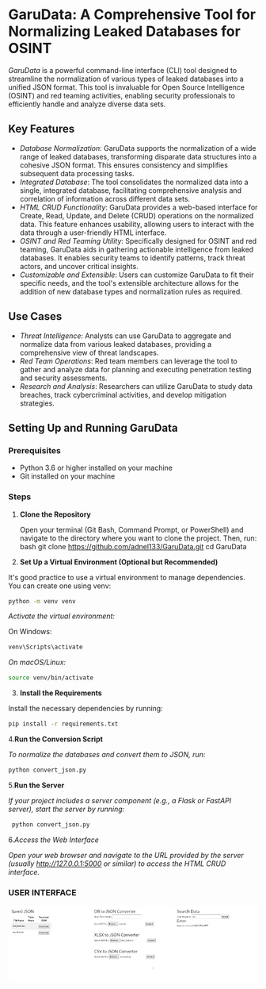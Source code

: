 # GaruData: A Comprehensive Tool for Normalizing Leaked Databases for OSINT

*GaruData* is a powerful command-line interface (CLI) tool designed to streamline the normalization of various types of leaked databases into a unified JSON format. This tool is invaluable for Open Source Intelligence (OSINT) and red teaming activities, enabling security professionals to efficiently handle and analyze diverse data sets.

## Key Features

- *Database Normalization*: GaruData supports the normalization of a wide range of leaked databases, transforming disparate data structures into a cohesive JSON format. This ensures consistency and simplifies subsequent data processing tasks.
- *Integrated Database*: The tool consolidates the normalized data into a single, integrated database, facilitating comprehensive analysis and correlation of information across different data sets.
- *HTML CRUD Functionality*: GaruData provides a web-based interface for Create, Read, Update, and Delete (CRUD) operations on the normalized data. This feature enhances usability, allowing users to interact with the data through a user-friendly HTML interface.
- *OSINT and Red Teaming Utility*: Specifically designed for OSINT and red teaming, GaruData aids in gathering actionable intelligence from leaked databases. It enables security teams to identify patterns, track threat actors, and uncover critical insights.
- *Customizable and Extensible*: Users can customize GaruData to fit their specific needs, and the tool's extensible architecture allows for the addition of new database types and normalization rules as required.

## Use Cases

- *Threat Intelligence*: Analysts can use GaruData to aggregate and normalize data from various leaked databases, providing a comprehensive view of threat landscapes.
- *Red Team Operations*: Red team members can leverage the tool to gather and analyze data for planning and executing penetration testing and security assessments.
- *Research and Analysis*: Researchers can utilize GaruData to study data breaches, track cybercriminal activities, and develop mitigation strategies.

## Setting Up and Running GaruData

### Prerequisites

- Python 3.6 or higher installed on your machine
- Git installed on your machine

### Steps

1. **Clone the Repository**

   Open your terminal (Git Bash, Command Prompt, or PowerShell) and navigate to the directory where you want to clone the project. Then, run:
   bash
   git clone https://github.com/adnel133/GaruData.git
   cd GaruData

2. **Set Up a Virtual Environment (Optional but Recommended)**

It's good practice to use a virtual environment to manage dependencies. You can create one using venv:

```bash
python -m venv venv
```

*Activate the virtual environment:*

On Windows:
```bash
venv\Scripts\activate
```

*On macOS/Linux:*
```bash
source venv/bin/activate
```

3. **Install the Requirements**

Install the necessary dependencies by running:

```bash
pip install -r requirements.txt
```

4.**Run the Conversion Script**

*To normalize the databases and convert them to JSON, run:*

```bash
python convert_json.py
```

5.**Run the Server**

*If your project includes a server component (e.g., a Flask or FastAPI server), start the server by running:*

```bash
 python convert_json.py
```


6.*Access the Web Interface*

*Open your web browser and navigate to the URL provided by the server (usually http://127.0.0.1:5000 or similar) to access the HTML CRUD interface.*



### USER INTERFACE


![USER INTERFACE](https://github.com/adnell33/GaruData/raw/main/sample.jpg)
